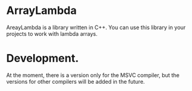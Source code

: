 # ArrayLambda
AreayLambda is a library written in C++. You can use this library in your projects to work with lambda arrays.
# Development. 
At the moment, there is a version only for the MSVC compiler, but the versions for other compilers will be added in the future.
